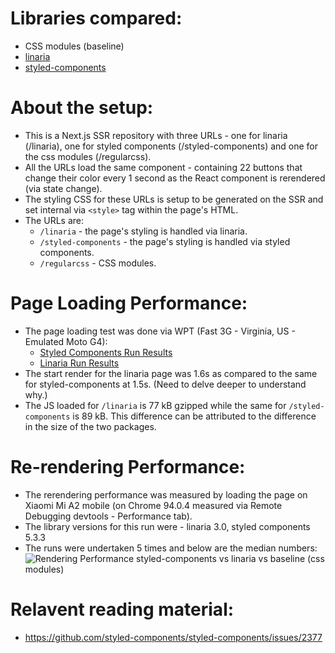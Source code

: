 # Libraries compared:
- CSS modules (baseline)
- [linaria](https://github.com/callstack/linaria)
- [styled-components](https://github.com/styled-components/styled-components)

# About the setup:
- This is a Next.js SSR repository with three URLs - one for linaria (/linaria), one for styled components (/styled-components) and one for the css modules (/regularcss).
- All the URLs load the same component - containing 22 buttons that change their color every 1 second as the React component is rerendered (via state change).
- The styling CSS for these URLs is setup to be generated on the SSR and set internal via `<style>` tag within the page's HTML.
- The URLs are:
    - `/linaria` - the page's styling is handled via linaria.
    - `/styled-components` - the page's styling is handled via styled components.
    - `/regularcss` - CSS modules.

# Page Loading Performance:
- The page loading test was done via WPT (Fast 3G - Virginia, US - Emulated Moto G4):
    - [Styled Components Run Results](https://webpagetest.org/result/211021_BiDc8W_7fee7dc0148745599ce0b34833eddfb7/)
    - [Linaria Run Results](https://webpagetest.org/result/211021_BiDcD9_2176f341c7569bbbbb953780bed54bdb/)
- The start render for the linaria page was 1.6s as compared to the same for styled-components at 1.5s. (Need to delve deeper to understand why.)
- The JS loaded for `/linaria` is 77 kB gzipped while the same for `/styled-components` is 89 kB. This difference can be attributed to the difference in the size of the two packages.

# Re-rendering Performance:
- The rerendering performance was measured by loading the page on Xiaomi Mi A2 mobile (on Chrome 94.0.4 measured via Remote Debugging devtools - Performance tab).
- The library versions for this run were - linaria 3.0, styled components 5.3.3
- The runs were undertaken 5 times and below are the median numbers:
![Rendering Performance styled-components vs linaria vs baseline (css modules)](https://user-images.githubusercontent.com/17068206/138451295-8dd93d09-f350-49bd-87ef-997d8cc0e3bd.png)

# Relavent reading material:
- https://github.com/styled-components/styled-components/issues/2377
